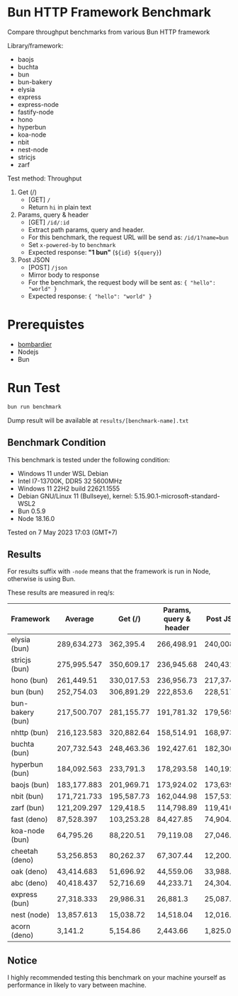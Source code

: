 # Bun HTTP Framework Benchmark

Compare throughput benchmarks from various Bun HTTP framework

Library/framework:

-   baojs
-   buchta
-   bun
-   bun-bakery
-   elysia
-   express
-   express-node
-   fastify-node
-   hono
-   hyperbun
-   koa-node
-   nbit
-   nest-node
-   stricjs
-   zarf

Test method:
Throughput

1. Get (/)
    - [GET] `/`
    - Return `hi` in plain text
2. Params, query & header
    - [GET] `/id/:id`
    - Extract path params, query and header.
    - For this benchmark, the request URL will be send as: `/id/1?name=bun`
    - Set `x-powered-by` to `benchmark`
    - Expected response: **"1 bun"** (`${id} ${query}`)
3. Post JSON
    - [POST] `/json`
    - Mirror body to response
    - For the benchmark, the request body will be sent as: `{ "hello": "world" }`
    - Expected response: `{ "hello": "world" }`

# Prerequistes

-   [bombardier](https://github.com/codesenberg/bombardier)
-   Nodejs
-   Bun

# Run Test

```typescript
bun run benchmark
```

Dump result will be available at `results/[benchmark-name].txt`

## Benchmark Condition

This benchmark is tested under the following condition:

-   Windows 11 under WSL Debian
-   Intel I7-13700K, DDR5 32 5600MHz
-   Windows 11 22H2 build 22621.1555
-   Debian GNU/Linux 11 (Bullseye), kernel: 5.15.90.1-microsoft-standard-WSL2
-   Bun 0.5.9
-   Node 18.16.0

Tested on 7 May 2023 17:03 (GMT+7)

## Results

For results suffix with `-node` means that the framework is run in Node, otherwise is using Bun.

These results are measured in req/s:

| Framework        | Average     | Get (/)    | Params, query & header | Post JSON  |
| ---------------- | ----------- | ---------- | ---------------------- | ---------- |
| elysia (bun)     | 289,634.273 | 362,395.4  | 266,498.91             | 240,008.51 |
| stricjs (bun)    | 275,995.547 | 350,609.17 | 236,945.68             | 240,431.79 |
| hono (bun)       | 261,449.51  | 330,017.53 | 236,956.73             | 217,374.27 |
| bun (bun)        | 252,754.03  | 306,891.29 | 222,853.6              | 228,517.2  |
| bun-bakery (bun) | 217,500.707 | 281,155.77 | 191,781.32             | 179,565.03 |
| nhttp (bun)      | 216,123.583 | 320,882.64 | 158,514.91             | 168,973.2  |
| buchta (bun)     | 207,732.543 | 248,463.36 | 192,427.61             | 182,306.66 |
| hyperbun (bun)   | 184,092.563 | 233,791.3  | 178,293.58             | 140,192.81 |
| baojs (bun)      | 183,177.883 | 201,969.71 | 173,924.02             | 173,639.92 |
| nbit (bun)       | 171,721.733 | 195,587.73 | 162,044.98             | 157,532.49 |
| zarf (bun)       | 121,209.297 | 129,418.5  | 114,798.89             | 119,410.5  |
| fast (deno)      | 87,528.397  | 103,253.28 | 84,427.85              | 74,904.06  |
| koa-node (bun)   | 64,795.26   | 88,220.51  | 79,119.08              | 27,046.19  |
| cheetah (deno)   | 53,256.853  | 80,262.37  | 67,307.44              | 12,200.75  |
| oak (deno)       | 43,414.683  | 51,696.92  | 44,559.06              | 33,988.07  |
| abc (deno)       | 40,418.437  | 52,716.69  | 44,233.71              | 24,304.91  |
| express (bun)    | 27,318.333  | 29,986.31  | 26,881.3               | 25,087.39  |
| nest (node)      | 13,857.613  | 15,038.72  | 14,518.04              | 12,016.08  |
| acorn (deno)     | 3,141.2     | 5,154.86   | 2,443.66               | 1,825.08   |

## Notice

I highly recommended testing this benchmark on your machine yourself as performance in likely to vary between machine.
